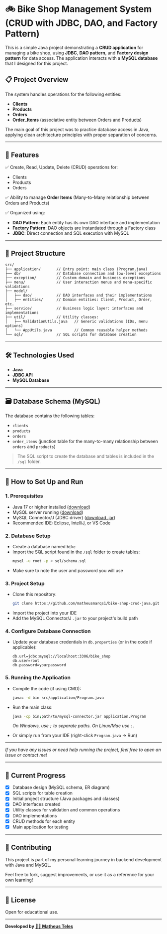 # 🚲 Bike Shop Management System (CRUD with JDBC, DAO, and Factory Pattern)

This is a simple Java project demonstrating a **CRUD application** for managing a bike shop, using **JDBC**, **DAO pattern**, and **Factory design pattern** for data access. The application interacts with a **MySQL database** that I designed for this project.

## 📋 Project Overview

The system handles operations for the following entities:

- **Clients**
- **Products**
- **Orders**
- **Order_Items** (associative entity between Orders and Products)

The main goal of this project was to practice database access in Java, applying clean architecture principles with proper separation of concerns.

---

## 📌 Features

✅ Create, Read, Update, Delete (CRUD) operations for:

- Clients  
- Products  
- Orders  

✅ Ability to manage **Order Items** (Many-to-Many relationship between Orders and Products)

✅ Organized using:

- **DAO Pattern**: Each entity has its own DAO interface and implementation
- **Factory Pattern**: DAO objects are instantiated through a Factory class
- **JDBC**: Direct connection and SQL execution with MySQL

---

## 🧱 Project Structure

```plaintext
src/
├── application/       // Entry point: main class (Program.java)
├── db/                // Database connection and low-level exceptions
├── exception/         // Custom domain and business exceptions
├── menu/              // User interaction menus and menu-specific validations
├── model/
│   ├── dao/           // DAO interfaces and their implementations
│   ├── entities/      // Domain entities: Client, Product, Order, etc.
├── service/           // Business logic layer: interfaces and implementations
├── util/              // Utility classes:
│   ├── ValidationUtils.java   // Generic validations (IDs, menu options)
│   └── AppUtils.java          // Common reusable helper methods
└── sql/               // SQL scripts for database creation
```
---

## 🛠️ Technologies Used

- **Java**
- **JDBC API**
- **MySQL Database**

---

## 🗃️ Database Schema (MySQL)

The database contains the following tables:

- `clients`
- `products`
- `orders`
- `order_items` (junction table for the many-to-many relationship between `orders` and `products`)

> The SQL script to create the database and tables is included in the `/sql` folder.

---

## 🏁 How to Set Up and Run

### 1. Prerequisites

- Java 17 or higher installed ([download](https://adoptium.net/))
- MySQL server running ([download](https://dev.mysql.com/downloads/installer/))
- MySQL Connector/J (JDBC driver) ([download .jar](https://dev.mysql.com/downloads/connector/j/))
- Recommended IDE: Eclipse, IntelliJ, or VS Code

### 2. Database Setup

- Create a database named `bike`
- Import the SQL script found in the `/sql` folder to create tables:
  ```sh
  mysql -u root -p < sql/schema.sql
  ```
- Make sure to note the user and password you will use

### 3. Project Setup

- Clone this repository:
  ```sh
  git clone https://github.com/matheusmarqs1/bike-shop-crud-java.git
  ```
- Import the project into your IDE
- Add the MySQL Connector/J `.jar` to your project's build path

### 4. Configure Database Connection

- Update your database credentials in `db.properties` (or in the code if applicable):
  ```
  db.url=jdbc:mysql://localhost:3306/bike_shop
  db.user=root
  db.password=yourpassword
  ```

### 5. Running the Application

- Compile the code (if using CMD):
  ```sh
  javac -d bin src/application/Program.java
  ```
- Run the main class:
  ```sh
  java -cp bin;path/to/mysql-connector.jar application.Program
  ```
  _On Windows, use `;` to separate paths. On Linux/Mac use `:`._

- Or simply run from your IDE (right-click `Program.java` → Run)

---

*If you have any issues or need help running the project, feel free to open an issue or contact me!*

---

## 📅 Current Progress

- [x] Database design (MySQL schema, ER diagram)
- [x] SQL scripts for table creation
- [x] Initial project structure (Java packages and classes)
- [x] DAO interfaces created
- [x] Utility classes for validation and common operations
- [x] DAO implementations
- [x] CRUD methods for each entity
- [x] Main application for testing

---

## 🤝 Contributing

This project is part of my personal learning journey in backend development with Java and MySQL.

Feel free to fork, suggest improvements, or use it as a reference for your own learning!

---

## 📄 License

Open for educational use.

---

**Developed by [🧑‍💻 Matheus Teles](https://github.com/matheusmarqs1)**
